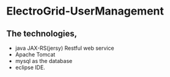 # ElectroGrid-UserManagement

##  The technologies,
-  java JAX-RS(jersy) Restful web service  
-  Apache  Tomcat  
-  mysql as the database 
-  eclipse IDE.
